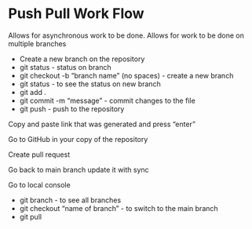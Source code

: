 # Push Pull Work Flow
Allows for asynchronous work to be done. Allows for work to be done on multiple branches
- Create a new branch on the repository
- git status - status on branch
- git checkout -b “branch name” (no spaces) - create a new branch
- git status - to see the status on new branch
- git add .
- git commit  -m “message” - commit changes to the file
- git push - push to the repository

Copy and paste link that was generated and press “enter”

Go to GitHub in your copy of the repository

Create pull request

Go back to main branch update it with sync

Go to local console
- git branch - to see all branches
- git checkout “name of branch” - to switch to the main branch
- git pull
